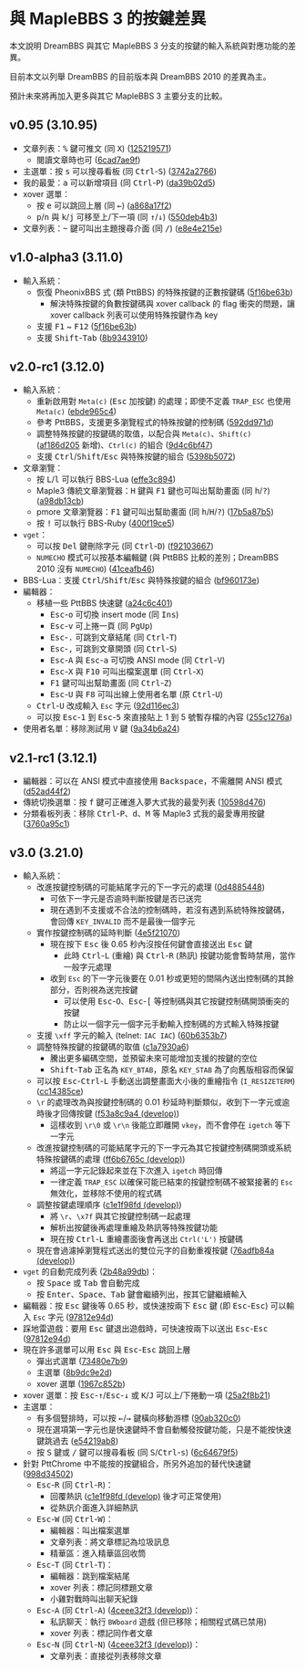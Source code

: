 # 與 MapleBBS 3 的按鍵差異

本文說明 DreamBBS 與其它 MapleBBS 3 分支的按鍵的輸入系統與對應功能的差異。

目前本文以列舉 DreamBBS 的目前版本與 DreamBBS 2010 的差異為主。

預計未來將再加入更多與其它 MapleBBS 3 主要分支的比較。

## v0.95 (3.10.95)
- 文章列表：<kbd>%</kbd> 鍵可推文 (同 <kbd>X</kbd>) ([125219571](https://github.com/ccns/dreambbs/commit/12521957189b4da9a44ff30ab0259e6e824561dc))
    - 閱讀文章時也可 ([6cad7ae9f](https://github.com/ccns/dreambbs/commit/6cad7ae9f31b7b32731ca8b1ad75f64b25edfd14))
- 主選單：按 <kbd>s</kbd> 可以搜尋看板 (同 <kbd>Ctrl</kbd>-<kbd>S</kbd>) ([3742a2766](https://github.com/ccns/dreambbs/commit/3742a27669ce517bb00c58f6f9cbd74137eeea35))
- 我的最愛：<kbd>a</kbd> 可以新增項目 (同 <kbd>Ctrl</kbd>-<kbd>P</kbd>) ([da39b02d5](https://github.com/ccns/dreambbs/commit/da39b02d5ca2ef4f196dfa3d319c2ac47f33789a))
- xover 選單：
    - 按 <kbd>e</kbd> 可以跳回上層 (同 <kbd>←</kbd>) ([a868a17f2](https://github.com/ccns/dreambbs/commit/a868a17f2fdb7cb50a61c2099cbbf5f840a42577))
    - <kbd>p</kbd>/<kbd>n</kbd> 與 <kbd>k</kbd>/<kbd>j</kbd> 可移至上/下一項 (同 <kbd>↑</kbd>/<kbd>↓</kbd>) ([550deb4b3](https://github.com/ccns/dreambbs/commit/550deb4b30ab209c920799611976d22f55c3a052))
- 文章列表：<kbd>~</kbd> 鍵可叫出主題搜尋介面 (同 <kbd>/</kbd>) ([e8e4e215e](https://github.com/ccns/dreambbs/commit/e8e4e215e43e2b4e5357809930e61b44ea10de9a))

## v1.0-alpha3 (3.11.0)
- 輸入系統：
    - 恢復 PheonixBBS 式 (類 PttBBS) 的特殊按鍵的正數按鍵碼 ([5f16be63b](https://github.com/ccns/dreambbs/commit/5f16be63bb8776c07bb01276ac06b637fe0b9192))
        - 解決特殊按鍵的負數按鍵碼與 xover callback 的 flag 衝突的問題，讓 xover callback 列表可以使用特殊按鍵作為 key
    - 支援 <kbd>F1</kbd> ~ <kbd>F12</kbd> ([5f16be63b](https://github.com/ccns/dreambbs/commit/5f16be63bb8776c07bb01276ac06b637fe0b9192))
    - 支援 <kbd>Shift</kbd>-<kbd>Tab</kbd> ([8b9343910](https://github.com/ccns/dreambbs/commit/8b934391017e9355f301308d087adb75248be843))

## v2.0-rc1 (3.12.0)
- 輸入系統：
    - 重新啟用對 `Meta(c)` (<kbd>Esc</kbd> 加按鍵) 的處理；即使不定義 `TRAP_ESC` 也使用 `Meta(c)` ([ebde965c4](https://github.com/ccns/dreambbs/commit/ebde965c4bc0c147825e081590f93c592ae840fb))
    - 參考 PttBBS，支援更多瀏覽程式的特殊按鍵的控制碼 ([592dd971d](https://github.com/ccns/dreambbs/commit/592dd971d1dc93dbc73ae7bba4a170824abe54b3))
    - 調整特殊按鍵的按鍵碼的取值，以配合與 `Meta(c)`、`Shift(c)` ([af186d205](https://github.com/ccns/dreambbs/commit/af186d205ed35ecb1580d5b64fbcb335a73ae384) 新增)、`Ctrl(c)` 的組合 ([9d4c6bf47](https://github.com/ccns/dreambbs/commit/9d4c6bf47824717c1514972648591851b1c50683))
    - 支援 <kbd>Ctrl</kbd>/<kbd>Shift</kbd>/<kbd>Esc</kbd> 與特殊按鍵的組合 ([5398b5072](https://github.com/ccns/dreambbs/commit/5398b50721cd651f90377bcd90eb4285dc894e7e))
- 文章瀏覽：
    - 按 <kbd>L</kbd>/<kbd>l</kbd> 可以執行 BBS-Lua ([effe3c894](https://github.com/ccns/dreambbs/commit/effe3c894389f9b0d954ce7ec0e0ada8da91811d))
    - Maple3 傳統文章瀏覽器：<kbd>H</kbd> 鍵與 <kbd>F1</kbd> 鍵也可叫出幫助畫面 (同 <kbd>h</kbd>/<kbd>?</kbd>) ([a98db13cb](https://github.com/ccns/dreambbs/commit/a98db13cbcb108fe2a7050a16b0156bcad792691))
    - pmore 文章瀏覽器：<kbd>F1</kbd> 鍵可叫出幫助畫面 (同 <kbd>h</kbd>/<kbd>H</kbd>/<kbd>?</kbd>) ([17b5a87b5](https://github.com/ccns/dreambbs/commit/17b5a87b52e3520792d29871bfc14850dcd9c972))
    - 按 <kbd>!</kbd> 可以執行 BBS-Ruby ([400f19ce5](https://github.com/ccns/dreambbs/commit/400f19ce52c1416fae6ad78a0545af2bfb17d441))
- `vget`：
    - 可以按 <kbd>Del</kbd> 鍵刪除字元 (同 <kbd>Ctrl</kbd>-<kbd>D</kbd>) ([f92103667](https://github.com/ccns/dreambbs/commit/f92103667f8caf646064643253891c4bcd9dac62))
    - `NUMECHO` 模式可以按基本編輯鍵 (與 PttBBS 比較的差別；DreamBBS 2010 沒有 `NUMECHO`) ([41ceafb46](https://github.com/ccns/dreambbs/commit/41ceafb468887caba7a65c88eeb97587e19ece9f))
- BBS-Lua：支援 <kbd>Ctrl</kbd>/<kbd>Shift</kbd>/<kbd>Esc</kbd> 與特殊按鍵的組合 ([bf960173e](https://github.com/ccns/dreambbs/commit/bf960173eaf42f8cfdeccd806b96556d59668907))
- 編輯器：
    - 移植一些 PttBBS 快速鍵 ([a24c6c401](https://github.com/ccns/dreambbs/commit/a24c6c401cacdeadd71f46474627f8ea1cb1c36d))
        - <kbd>Esc</kbd>-<kbd>o</kbd> 可切換 insert mode (同 <kbd>Ins</kbd>)
        - <kbd>Esc</kbd>-<kbd>v</kbd> 可上捲一頁 (同 <kbd>PgUp</kbd>)
        - <kbd>Esc</kbd>-<kbd>.</kbd> 可跳到文章結尾 (同 <kbd>Ctrl</kbd>-<kbd>T</kbd>)
        - <kbd>Esc</kbd>-<kbd>,</kbd> 可跳到文章開頭 (同 <kbd>Ctrl</kbd>-<kbd>S</kbd>)
        - <kbd>Esc</kbd>-<kbd>A</kbd> 與 <kbd>Esc</kbd>-<kbd>a</kbd> 可切換 ANSI mode (同 <kbd>Ctrl</kbd>-<kbd>V</kbd>)
        - <kbd>Esc</kbd>-<kbd>X</kbd> 與 <kbd>F10</kbd> 可叫出檔案選單 (同 <kbd>Ctrl</kbd>-<kbd>X</kbd>)
        - <kbd>F1</kbd> 鍵可叫出幫助畫面 (同 <kbd>Ctrl</kbd>-<kbd>Z</kbd>)
        - <kbd>Esc</kbd>-<kbd>U</kbd> 與 <kbd>F8</kbd> 可叫出線上使用者名單 (原 <kbd>Ctrl</kbd>-<kbd>U</kbd>)
    - <kbd>Ctrl</kbd>-<kbd>U</kbd> 改成輸入 `Esc` 字元 ([92d116ec3](https://github.com/ccns/dreambbs/commit/92d116ec372ff39ec6b7b9d39cef8eea0c3144c9))
    - 可以按 <kbd>Esc</kbd>-<kbd>1</kbd> 到 <kbd>Esc</kbd>-<kbd>5</kbd> 來直接貼上 1 到 5 號暫存檔的內容 ([255c1276a](https://github.com/ccns/dreambbs/commit/255c1276afba8e7a4153febe1c56148c3d78c9b2))
- 使用者名單：移除測試用 <kbd>V</kbd> 鍵 ([9a34b6a24](https://github.com/ccns/dreambbs/commit/9a34b6a249d2a8866d448cf7cf039b8ec0860cc6))

## v2.1-rc1 (3.12.1)
- 編輯器：可以在 ANSI 模式中直接使用 <kbd>Backspace</kbd>，不需離開 ANSI 模式 ([d52ad44f2](https://github.com/ccns/dreambbs/commit/d52ad44f29c75765ce573833fed2a9eeb02620ff))
- 傳統切換選單：按 <kbd>f</kbd> 鍵可正確進入夢大式我的最愛列表 ([10598d476](https://github.com/ccns/dreambbs/commit/10598d476749b00bd3ee415d2caefa35b29aadc0))
- 分類看板列表：移除 <kbd>Ctrl</kbd>-<kbd>P</kbd>、<kbd>d</kbd>、<kbd>M</kbd> 等 Maple3 式我的最愛專用按鍵 ([3760a95c1](https://github.com/ccns/dreambbs/commit/3760a95c1be5ba7caa0199fac831484be6735408))

## v3.0 (3.21.0)
- 輸入系統：
    - 改進按鍵控制碼的可能結尾字元的下一字元的處理 ([0d4885448](https://github.com/ccns/dreambbs/commit/0d48854480c3e49d63508880a23337b80d7c1436))
        - 可依下一字元是否逾時判斷按鍵是否已送完
        - 現在遇到不支援或不合法的控制碼時，若沒有遇到系統特殊按鍵碼，會回傳 `KEY_INVALID` 而不是最後一個字元
    - 實作按鍵控制碼的延時判斷 ([4e5f21070](https://github.com/ccns/dreambbs/commit/4e5f21070d50d765d02a87c6cee29dba80dd0fb4))
        - 現在按下 <kbd>Esc</kbd> 後 0.65 秒內沒按任何鍵會直接送出 <kbd>Esc</kbd> 鍵
            - 此時 <kbd>Ctrl</kbd>-<kbd>L</kbd> (重繪) 與 <kbd>Ctrl</kbd>-<kbd>R</kbd> (熱訊) 按鍵功能會暫時禁用，當作一般字元處理
        - 收到 `Esc` 的下一字元後要在 0.01 秒或更短的間隔內送出控制碼的其餘部分，否則視為送完按鍵
            - 可以使用 <kbd>Esc</kbd>-<kbd>O</kbd>、<kbd>Esc</kbd>-<kbd>[</kbd> 等控制碼與其它按鍵控制碼開頭衝突的按鍵
            - 防止以一個字元一個字元手動輸入控制碼的方式輸入特殊按鍵
    - 支援 `\xff` 字元的輸入 (telnet: `IAC IAC`) ([60b6353b7](https://github.com/ccns/dreambbs/commit/60b6353b7c108472dd07ce557e0ecbbf786bb55f))
    - 調整特殊按鍵的按鍵碼的取值 ([c1a7930a6](https://github.com/ccns/dreambbs/commit/c1a7930a6becc9031e3398eea45667f3c9bb7f43))
        - 騰出更多編碼空間，並預留未來可能增加支援的按鍵的空位
        - <kbd>Shift</kbd>-<kbd>Tab</kbd> 正名為 `KEY_BTAB`，原名 `KEY_STAB` 為了向舊版相容而保留
    - 可以按 <kbd>Esc</kbd>-<kbd>Ctrl</kbd>-<kbd>L</kbd> 手動送出調整畫面大小後的重繪指令 (`I_RESIZETERM`) ([cc14385ce](https://github.com/ccns/dreambbs/commit/cc14385ce7346d18aaf71a1469d77ce477ee5a1a))
    - `\r` 的處理改為與按鍵控制碼的 0.01 秒延時判斷類似，收到下一字元或逾時後才回傳按鍵 ([f53a8c9a4 (develop)](https://github.com/IepIweidieng/dreambbs/commit/f53a8c9a4e10c1f82dadde928415698f3ba2a587))
        - 這樣收到 `\r\0` 或 `\r\n` 後能立即離開 `vkey`，而不會停在 `igetch` 等下一字元
    - 改進按鍵控制碼的可能結尾字元的下一字元為其它按鍵控制碼開頭或系統特殊按鍵碼的處理 ([ff6b6765c (develop)](https://github.com/IepIweidieng/dreambbs/commit/ff6b6765c2c6c8d7c234daca0e0e6ec818e23343))
        - 將這一字元記錄起來並在下次進入 `igetch` 時回傳
        - 一律定義 `TRAP_ESC` 以確保可能已結束的按鍵控制碼不被緊接著的 `Esc` 無效化，並移除不使用的程式碼
    - 調整按鍵處理順序 ([c1e1f98fd (develop)](https://github.com/IepIweidieng/dreambbs/commit/c1e1f98fdf87bf8b91d84bf0cc45dfccc91e1c40))
        - 將 `\r`、`\x7f` 與其它按鍵控制碼一起處理
        - 解析出按鍵後再處理重繪及熱訊等特殊按鍵功能
        - 現在按 <kbd>Ctrl</kbd>-<kbd>L</kbd> 重繪畫面後會再送出 `Ctrl('L')` 按鍵碼
    - 現在會過濾掉瀏覽程式送出的雙位元字的自動重複按鍵 ([76adfb84a (develop)](https://github.com/IepIweidieng/dreambbs/commit/76adfb84ab008bc88a7fb718e5b94a2fce6e52ba))
- `vget` 的自動完成列表 ([2b48a99db](https://github.com/ccns/dreambbs/commit/2b48a99dbdbcdff4ed16cfbfa0311b5b20a262a8))：
    - 按 <kbd>Space</kbd> 或 <kbd>Tab</kbd> 會自動完成
    - 按 <kbd>Enter</kbd>、<kbd>Space</kbd>、<kbd>Tab</kbd> 鍵會繼續列出，按其它鍵繼續輸入
- 編輯器：按 <kbd>Esc</kbd> 鍵後等 0.65 秒，或快速按兩下 <kbd>Esc</kbd> 鍵 (即 <kbd>Esc</kbd>-<kbd>Esc</kbd>) 可以輸入 `Esc` 字元 ([97812e94d](https://github.com/ccns/dreambbs/commit/97812e94d5d8bd7392a53f7dc1335e8c3a3c1c07))
- 踩地雷遊戲：要用 <kbd>Esc</kbd> 鍵退出遊戲時，可快速按兩下以送出 <kbd>Esc</kbd>-<kbd>Esc</kbd> ([97812e94d](https://github.com/ccns/dreambbs/commit/97812e94d5d8bd7392a53f7dc1335e8c3a3c1c07))
- 現在許多選單可以用 <kbd>Esc</kbd> 與 <kbd>Esc</kbd>-<kbd>Esc</kbd> 跳回上層
    - 彈出式選單 ([73480e7b9](https://github.com/ccns/dreambbs/commit/73480e7b955996df67e7958f8b710e92c62a775b))
    - 主選單 ([8b9dc9e2d](https://github.com/ccns/dreambbs/commit/8b9dc9e2ddf74702a93b202e883aaba2b56f3bb4))
    - xover 選單 ([1967c852b](https://github.com/ccns/dreambbs/commit/1967c852b9a11480fd2aa6f36a2cd102fff564c7))
- xover 選單：按 <kbd>Esc</kbd>-<kbd>↑</kbd>/<kbd>Esc</kbd>-<kbd>↓</kbd> 或 <kbd>K</kbd>/<kbd>J</kbd> 可以上/下捲動一項  ([25a2f8b21](https://github.com/ccns/dreambbs/commit/25a2f8b21a93921f2071fbd3843ef86f622df927))
- 主選單：
    - 有多個豎排時，可以按 <kbd>←</kbd>/<kbd>→</kbd> 鍵橫向移動游標 ([90ab320c0](https://github.com/ccns/dreambbs/commit/90ab320c0dd16bbb43184f7639150ee6c6ed9319))
    - 現在選項第一字元也是快速鍵時不會自動觸發按鍵功能，只是不能按快速鍵跳過去 ([e54219ab8](https://github.com/ccns/dreambbs/commit/e54219ab8b3a520d616613d2cc208e476e6ace43))
    - 按 <kbd>S</kbd> 鍵或 <kbd>/</kbd> 鍵可以搜尋看板 (同 <kbd>S</kbd>/<kbd>Ctrl</kbd>-<kbd>s</kbd>) ([6c64679f5](https://github.com/ccns/dreambbs/commit/6c64679f5853600b03a83aa84744fc18054d14fd))
- 針對 PttChrome 中不能按的按鍵組合，所另外追加的替代快速鍵 ([998d34502](https://github.com/ccns/dreambbs/commit/998d3450214be77323b86974270ea47ae1e19d0a))
    - <kbd>Esc</kbd>-<kbd>R</kbd> (同 <kbd>Ctrl</kbd>-<kbd>R</kbd>)：
        - 回覆熱訊 ([c1e1f98fd (develop)](https://github.com/IepIweidieng/dreambbs/commit/c1e1f98fdf87bf8b91d84bf0cc45dfccc91e1c40) 後才可正常使用)
        - 從熱訊介面進入詳細熱訊
    - <kbd>Esc</kbd>-<kbd>W</kbd> (同 <kbd>Ctrl</kbd>-<kbd>W</kbd>)：
        - 編輯器：叫出檔案選單
        - 文章列表：將文章標記為垃圾訊息
        - 精華區：進入精華區回收筒
    - <kbd>Esc</kbd>-<kbd>T</kbd> (同 <kbd>Ctrl</kbd>-<kbd>T</kbd>)：
        - 編輯器：跳到檔案結尾
        - xover 列表：標記同標題文章
        - 小雞對戰時叫出聊天紀錄
    - <kbd>Esc</kbd>-<kbd>A</kbd> (同 <kbd>Ctrl</kbd>-<kbd>A</kbd>) ([4ceee32f3 (develop)](https://github.com/IepIweidieng/dreambbs/commit/4ceee32f3a931626a72022082dea016701609bb0))：
       - 私訊聊天：執行 `BWboard` 遊戲 (但已移除；相關程式碼已禁用)
       - xover 列表：標記同作者文章
    - <kbd>Esc</kbd>-<kbd>N</kbd> (同 <kbd>Ctrl</kbd>-<kbd>N</kbd>) ([4ceee32f3 (develop)](https://github.com/IepIweidieng/dreambbs/commit/4ceee32f3a931626a72022082dea016701609bb0))：
       - 文章列表：直接從列表移除文章
